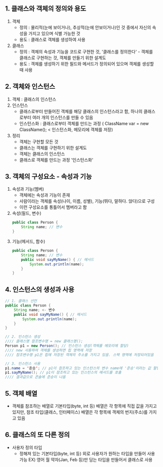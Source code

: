 ## 1. 클래스와 객체의 정의와 용도
1. 객체
	- 정의 : 물리적(눈에 보이거나), 추상적(눈에 안보이거나)인 것 중에서 자신의 속성을 가지고 있으며 식별 가능한 것
	- 용도 : 클래스로 객체를 생성하여 사용
2. 클래스
	- 정의 : 객체의 속성과 기능을 코드로 구현한 것, '클래스를 정의한다' - 객체를 클래스로 구현하는 것, 객체를 만들기 위한 설계도
	- 용도 : 객체를 생성하기 위한 필드와 메서드가 정의되어 있으며 객체를 생성할 때 사용

## 2. 객체와  인스턴스
1. 객체 : 클래스의 인스턴스
2. 인스턴스
	- 클래스로부터 만들어진 객체를 해당 클래스의 인스턴스라고 함, 하나의 클래스로부터 여러 개의 인스턴스를 만들 수 있음
	- 인스턴스화 : 클래스로부터 객체를 만드는 과정 ( ClassName var = new ClassName(); < 인스턴스화, 메모리에 객체를 저장)
2. 정리
	- 객체는 구현할 모든 것  
	- 클래스는 객체를 구현하기 위한 설계도
	- 객체는 클래스의 인스턴스
	- 클래스로 객체를 만드는 과정 '인스턴스화'

## 3. 객체의 구성요소 - 속성과 기능
1. 속성과 기능(멤버)
	- 객체에는 속성과 기능이 존재
	- 사람이라는 객체를 속성(나이, 이름, 성별), 기능(뛰다, 말하다. 앉다)으로 구성
	- 이런 구성요소를 통틀어서 멤버라고 함
2. 속성(필드, 변수)
	```java
	public class Person {  
		String name; // 변수  
	}
	```
3. 기능(메서드, 함수)
	```java
	public class Person {  
		String name; // 변수  
		public void sayMyName() { // 메서드  
			System.out.println(name);
		}  
	} 
	```

## 4. 인스턴스의 생성과 사용
```java
// 1. 클래스 선언
public class Person {  
	String name; <- 변수  
	public void sayMyName() { // 메서드  
		System.out.println(name);
	}  
}

// 2. 인스턴스 생성
//// 클래스명 참조변수명 = new 클래스명();  
Person p1 = new Person(); // 인스턴스 생성(객체를 메모리에 할당)
//// new 사용하여 객체를 생성하면 힙 영역에 저장
//// 참조변수명 p1은 힙에 저장된 객체의 주소를 가지고 있음. 스택 영역에 저장되어있음

// 3. 인스턴스 사용
p1.name = '준승'; // p1이 참조하고 있는 인스턴스의 변수 name에 '준승'이라는 값 할당  
p1.sayMyName(); // p1이 참조하고 있는 인스턴스의 메서드를 호출  
//// 결과값으로 콘솔에 준승이 나옴
```

## 5. 객체 배열
- 객체를 참조하는 배열로 기본타입(byte, int 등) 배열은 각 항목에 직접 값을 가지고 있지만, 참조 타입(클래스, 인터페이스) 배열은 각 항목에 객체의 번지(주소)를 가지고 있음  

## 6. 클래스의 또 다른 정의
-  사용자 정의 타입
	- 정해져 있는 기본타입(byte, int 등) 외로 사용자가 원하는 타입을 만들어 사용 가능 EX) 영어 월 약자(Jan, Feb 등)만 담는 타입을 만들어서 클래스로 사용